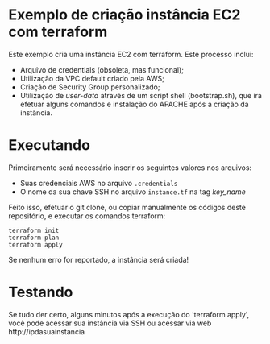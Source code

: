 # Exemplo de criação instância EC2 com terraform
Este exemplo cria uma instância EC2 com terraform.
Este processo inclui:
- Arquivo de credentials (obsoleta, mas funcional);
- Utilização da VPC default criado pela AWS;
- Criação de Security Group personalizado;
- Utilização de *user-data* através de um script shell (bootstrap.sh), que irá efetuar alguns comandos e instalação do APACHE após a criação da instância.

# Executando
Primeiramente será necessário inserir os seguintes valores nos arquivos:
- Suas credenciais AWS no arquivo `.credentials`
- O nome da sua chave SSH no arquivo `instance.tf` na tag *key_name*

Feito isso, efetuar o git clone, ou copiar manualmente os códigos deste repositório, e executar os comandos terraform:
```
terraform init
terraform plan
terraform apply
```
Se nenhum erro for reportado, a instância será criada!

# Testando
Se tudo der certo, alguns minutos após a execução do 'terraform apply', você pode acessar sua instância via SSH ou acessar via web http://ipdasuainstancia
